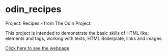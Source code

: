 # odin_recipes
Project: Recipes:- from The Odin Project.

This project is intended to demonstrste the basic skills of HTML like; elements and tags, working with texts, HTML Boilerplate, links and images.


[Click here to see the webpage](https://uwancha.github.io/odin_recipes/)